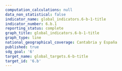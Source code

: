 ```yaml
---
computation_calculations: null
data_non_statistical: false
indicator_name: global_indicators.6-b-1-title
indicator_number: 6.b.1
reporting_status: complete
graph_title: global_indicators.6-b-1-title
graph_type: line
national_geographical_coverage: Cantabria y España
published: true
sdg_goal: '6'
target_name: global_targets.6-b-title
target_id: '6.b'
---
```


